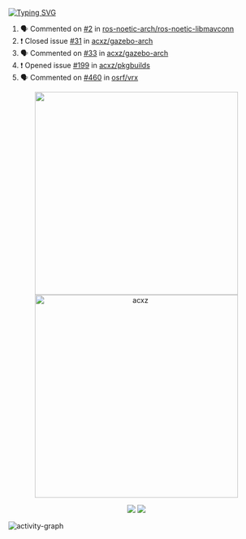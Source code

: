 [![Typing SVG](https://readme-typing-svg.herokuapp.com?size=16&color=AFFFA3&multiline=true&height=75&lines=contributing+to+robotics%2Faerospace%2Fml%2Fgpu+software;packaging+it+for+archlinux;ricer)](https://git.io/typing-svg)

<!--START_SECTION:activity-->
1. 🗣 Commented on [#2](https://github.com/ros-noetic-arch/ros-noetic-libmavconn/issues/2) in [ros-noetic-arch/ros-noetic-libmavconn](https://github.com/ros-noetic-arch/ros-noetic-libmavconn)
2. ❗️ Closed issue [#31](https://github.com/acxz/gazebo-arch/issues/31) in [acxz/gazebo-arch](https://github.com/acxz/gazebo-arch)
3. 🗣 Commented on [#33](https://github.com/acxz/gazebo-arch/issues/33) in [acxz/gazebo-arch](https://github.com/acxz/gazebo-arch)
4. ❗️ Opened issue [#199](https://github.com/acxz/pkgbuilds/issues/199) in [acxz/pkgbuilds](https://github.com/acxz/pkgbuilds)
5. 🗣 Commented on [#460](https://github.com/osrf/vrx/issues/460) in [osrf/vrx](https://github.com/osrf/vrx)
<!--END_SECTION:activity-->

<p align="center">
  <img width="400em" src=https://github-readme-stats.vercel.app/api?username=acxz&include_all_commits=true&show_icons=true />
  <img width="400em" src="https://github-readme-streak-stats.herokuapp.com/?user=acxz&" alt="acxz" />
</p>

<p align="center">
  <img src=https://github-readme-stats.vercel.app/api/top-langs/?username=acxz&layout=compact />
  <img src=https://github-profile-trophy.vercel.app/?username=acxz&row=2&column=4 />
</p>

![activity-graph](https://activity-graph.herokuapp.com/graph?username=acxz&theme=aqua)
